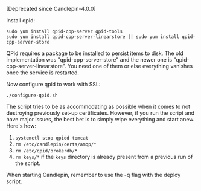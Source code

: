[Deprecated since Candlepin-4.0.0]

Install qpid:

    sudo yum install qpid-cpp-server qpid-tools
    sudo yum install qpid-cpp-server-linearstore || sudo yum install qpid-cpp-server-store

QPid requires a package to be installed to persist items to disk.  The old
implementation was "qpid-cpp-server-store" and the newer one is
"qpid-cpp-server-linearstore".  You need one of them or else everything vanishes
once the service is restarted.

Now configure qpid to work with SSL:

    ./configure-qpid.sh

The script tries to be as accommodating as possible when it comes to not
destroying previously set-up certificates.  However, if you run the script and
have major issues, the best bet is to simply wipe everything and start anew.
Here's how:

1. `systemctl stop qpidd tomcat`
2. `rm /etc/candlepin/certs/amqp/*`
3. `rm /etc/qpid/brokerdb/*`
4. `rm keys/*` if the `keys` directory is already present from a previous run
   of the script.


When starting Candlepin, remember to use the -q flag with the deploy script.
